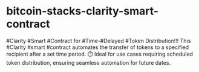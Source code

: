 # bitcoin-stacks-clarity-smart-contract
#Clarity #Smart #Contract for #Time-#Delayed #Token Distribution!!! This #Clarity #smart #contract automates the transfer of tokens to a specified recipient after a set time period. ⏱️ Ideal for use cases requiring scheduled token distribution, ensuring seamless automation for future dates.
